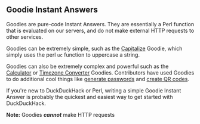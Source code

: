 ## Goodie Instant Answers

Goodies are pure-code Instant Answers. They are essentially a Perl function that is evaluated on our servers, and do not make external HTTP requests to other services.

Goodies can be extremely simple, such as the [Capitalize](https://duckduckgo.com/?q=capitalize+duckduckgo+instant+answers) Goodie, which simply uses the perl `uc` function to uppercase a string. 

Goodies can also be extremely complex and powerful such as the [Calculator](https://duckduckgo.com/?q=%28879+*+14%29+%2F+12) or [Timezone Converter](https://duckduckgo.com/?q=4pm+EST+to+GMT) Goodies. Contributors have used Goodies to do additional cool things like [generate passwords](https://duckduckgo.com/?q=password+15+strong&ia=answer) and [create QR codes](https://duckduckgo.com/?q=qr+duckduckhack.com&ia=answer).

If you're new to DuckDuckHack or Perl, writing a simple Goodie Instant Answer is probably the quickest and easiest way to get started with DuckDuckHack.

**Note:** Goodies ***cannot*** make HTTP requests